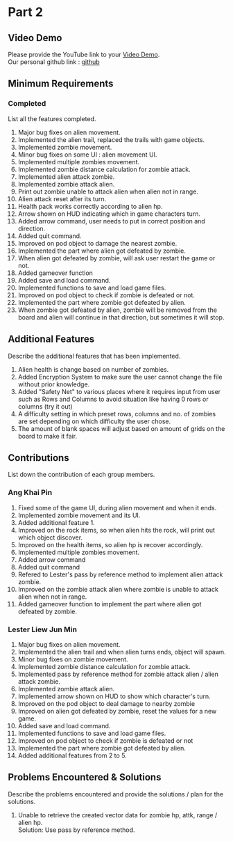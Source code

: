 # Part 2

## Video Demo

Please provide the YouTube link to your [Video Demo](https://youtu.be/dISNkdj1vAA). <br/>
Our personal github link : [github](https://github.com/V3ness/PF2223-Assignment)

## Minimum Requirements

### Completed

List all the features completed.

1. Major bug fixes on alien movement.
2. Implemented the alien trail, replaced the trails with game objects.
3. Implemented zombie movement.
4. Minor bug fixes on some UI : alien movement UI.
5. Implemented multiple zombies movement.
6. Implemented zombie distance calculation for zombie attack.
7. Implemented alien attack zombie.
8. Implemented zombie attack alien.
9. Print out zombie unable to attack alien when alien not in range.
10. Alien attack reset after its turn.
11. Health pack works correctly according to alien hp.
12. Arrow shown on HUD indicating which in game characters turn.
13. Added arrow command, user needs to put in correct position and direction.
14. Added quit command.
15. Improved on pod object to damage the nearest zombie.
16. Implemented the part where alien got defeated by zombie.
17. When alien got defeated by zombie, will ask user restart the game or not.
18. Added gameover function
19. Added save and load command.
20. Implemented functions to save and load game files.
21. Improved on pod object to check if zombie is defeated or not.
22. Implemented the part where zombie got defeated by alien.
23. When zombie got defeated by alien, zombie will be removed from the board and alien will continue in that direction, but sometimes it will stop. 

## Additional Features

Describe the additional features that has been implemented.

1. Alien health is change based on number of zombies.
2. Added Encryption System to make sure the user cannot change the file without prior knowledge.
3. Added "Safety Net" to various places where it requires input from user such as Rows and Columns to avoid situation like having 0 rows or columns (try it out)
4. A difficulty setting in which preset rows, columns and no. of zombies are set depending on which difficulty the user chose.
5. The amount of blank spaces will adjust based on amount of grids on the board to make it fair.

## Contributions

List down the contribution of each group members.

### Ang Khai Pin

1. Fixed some of the game UI, during alien movement and when it ends.
2. Implemented zombie movement and its UI.
3. Added additional feature 1.
4. Improved on the rock items, so when alien hits the rock, will print out which object discover.
5. Improved on the health items, so alien hp is recover accordingly.
6. Implemented multiple zombies movement.
7. Added arrow command
8. Added quit command
9. Refered to Lester's pass by reference method to implement alien attack zombie.
10. Improved on the zombie attack alien where zombie is unable to attack alien when not in range.
11. Added gameover function to implement the part where alien got defeated by zombie.

### Lester Liew Jun Min

1. Major bug fixes on alien movement.
2. Implemented the alien trail and when alien turns ends, object will spawn.
3. Minor bug fixes on zombie movement.
4. Implemented zombie distance calculation for zombie attack.
5. Implemented pass by reference method for zombie attack alien / alien attack zombie.
6. Implemented zombie attack alien.
7. Implemented arrow shown on HUD to show which character's turn.
8. Improved on the pod object to deal damage to nearby zombie
9. Improved on alien got defeated by zombie, reset the values for a new game.
10. Added save and load command.
11. Implemented functions to save and load game files.
12. Improved on pod object to check if zombie is defeated or not
13. Implemented the part where zombie got defeated by alien.
14. Added additional features from 2 to 5.

## Problems Encountered & Solutions

Describe the problems encountered and provide the solutions / plan for the solutions.

1. Unable to retrieve the created vector data for zombie hp, attk, range / alien hp. <br/>Solution: Use pass by reference method.
